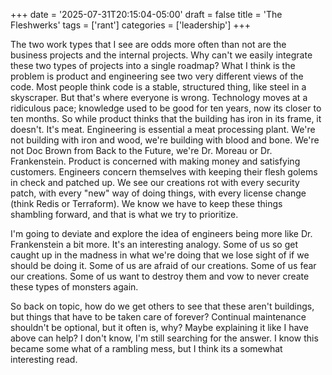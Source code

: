 +++
date = '2025-07-31T20:15:04-05:00'
draft = false
title = 'The Fleshwerks'
tags = ['rant']
categories = ['leadership']
+++

The two work types that I see are odds more often than not are the business projects and the internal projects. Why can't we easily integrate these two types of projects into a single roadmap? What I think is the problem is product and engineering see two very different views of the code. Most people think code is a stable, structured thing, like steel in a skyscraper. But that's where everyone is wrong. Technology moves at a ridiculous pace; knowledge used to be good for ten years, now its closer to ten months. So while product thinks that the building has iron in its frame, it doesn't. It's meat. Engineering is essential a meat processing plant. We're not building with iron and wood, we're building with blood and bone. We're not Doc Brown from Back to the Future, we're Dr. Moreau or Dr. Frankenstein. Product is concerned with making money and satisfying customers. Engineers concern themselves with keeping their flesh golems in check and patched up. We see our creations rot with every security patch, with every "new" way of doing things, with every license change (think Redis or Terraform). We know we have to keep these things shambling forward, and that is what we try to prioritize. 

I'm going to deviate and explore the idea of engineers being more like Dr. Frankenstein a bit more. It's an interesting analogy. Some of us so get caught up in the madness in what we're doing that we lose sight of if we should be doing it. Some of us are afraid of our creations. Some of us fear our creations. Some of us want to destroy them and vow to never create these types of monsters again. 

So back on topic, how do we get others to see that these aren't buildings, but things that have to be taken care of forever? Continual maintenance shouldn't be optional, but it often is, why? Maybe explaining it like I have above can help? I don't know, I'm still searching for the answer. I know this became some what of a rambling mess, but I think its a somewhat interesting read.